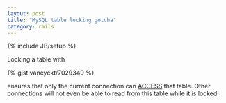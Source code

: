 ```yaml
---
layout: post
title: "MySQL table locking gotcha"
category: rails
---
```

{% include JB/setup %}

Locking a table with

{% gist vaneyckt/7029349 %}

ensures that only the current connection can [ACCESS](http://dev.mysql.com/doc/refman/5.0/en/lock-tables.html) that table. Other connections will not even be able to read from this table while it is locked!
